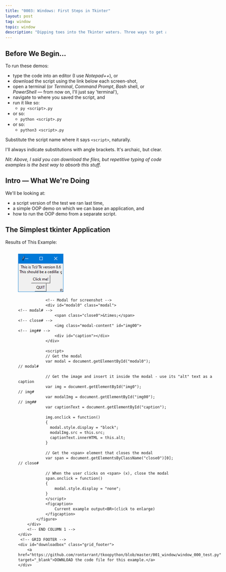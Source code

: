 ```yaml
---
title: "0003: Windows: First Steps in Tkinter"
layout: post
tag: window
topic: window
description: "Dipping toes into the Tkinter waters. Three ways to get a tkinter Window onscreen."
---
```


## Before We Begin...

To run these demos:

- type the code into an editor (I use *Notepad++*), or
- download the script using the link below each screen-shot,
- open a terminal (or *Terminal*, *Command Prompt*, *Bash* shell, or *PowerShell* — from now on, I'll just say 'terminal'),
- navigate to where you saved the script, and
- run it like so:
	- `py <script>.py`
- or so:
	- `python <script>.py`
- or so:
	- `python3 <script>.py`

Substitute the script name where it says `<script>`, naturally.

I'll always indicate substitutions with angle brackets. It's archaic, but clear. 

*Nit: Above, I said you can download the files, but repetitive typing of code examples is the best way to absorb this stuff.*

## Intro — What We're Doing

We'll be looking at:

- a script version of the test we ran last time,
- a simple OOP demo on which we can base an application, and
- how to run the OOP demo from a separate script.

## The Simplest tkinter Application

<!-- 0, 1, 2 -->
<!-- FIRST occurrence of application, terminal, and source code screenshots on a single page -->
<div>
	<!-- GRID HEADER -->
	<div class="grid_header">
		<p class="screenshot_grid_header_blurb">Results of This Example:</p>
	</div>
	<div class="columns">
		<!-- COLUMN 1 -->
		<div>
			<figure>
				<img id="img0" src="/images/screenshots/001_window/window_000_test.png" alt="Current example output">		<!-- img# -->
				
				<!-- Modal for screenshot -->
				<div id="modal0" class="modal">																<!-- modal# -->
					<span class="close0">&times;</span>														<!-- close# -->
					<img class="modal-content" id="img00">														<!-- img## -->
					<div id="caption"></div>
				</div>
				
				<script>
				// Get the modal
				var modal = document.getElementById("modal0");													// modal#
				
				// Get the image and insert it inside the modal - use its "alt" text as a caption
				var img = document.getElementById("img0");														// img#
				var modalImg = document.getElementById("img00");												// img##
				var captionText = document.getElementById("caption");
	
				img.onclick = function()
				{
				  modal.style.display = "block";
				  modalImg.src = this.src;
				  captionText.innerHTML = this.alt;
				}
				
				// Get the <span> element that closes the modal
				var span = document.getElementsByClassName("close0")[0];										// close#
				
				// When the user clicks on <span> (x), close the modal
				span.onclick = function()
				{ 
					modal.style.display = "none";
				}
				</script>
				<figcaption>
					Current example output<BR>(click to enlarge)
				</figcaption>
			</figure>
		</div>
		<!-- END COLUMN 1 -->
	</div>
	 <!-- GRID FOOTER -->
	<div id="downloadbox" class="grid_footer">
		<a href="https://github.com/rontarrant/tkoopython/blob/master/001_window/window_000_test.py" target="_blank">DOWNLOAD the code file for this example.</a>
	</div>
</div>
<BR>
<!-- end of snippet for FIRST (1st) occurrence of application, terminal and source code screenshots on a single page -->

As they say on TV, this is just a test. But it’s only two lines and—considering what it does—it's pretty impressive. Here it is:

```python
import tkinter
tkinter._test()
```

You'll recognize the results from the quick test we did in <a href="/2021/07/16/0002-python-font-installation.html" target="_blank">Post #002 — Python and Font Installation</a>. The difference is, this is how we get there using a script file.

### Breakdown

There isn’t much to breakdown, but there are two tidbits of information to take away from this:

- to use *tkinter* in a *Python* script, we have to import it, and
- it’s now obvious that `py -m` on the command line is the same as an `import` statement in a script. The difference is that, on the command line, importing tkinter like this automatically runs the test. In our script, we have to call it explicitly.

## A Minimal Window Demo

<!-- 3, 4, 5 -->
<!-- SECOND occurrence of application, terminal, and source code screenshots on a single page -->
<div>
	<!-- GRID HEADER -->
	<div class="grid_header">
		<p class="screenshot_grid_header_blurb">Results of This Example:</p>
	</div>
	<div class="columns">
		<!-- COLUMN 1 -->
		<div>
			<figure>
				<img id="img3" src="/images/screenshots/001_window/window_001_minimal.png" alt="Current example output">		<!-- img# -->
				
				<!-- Modal for screenshot -->
				<div id="modal3" class="modal">																<!-- modal# -->
					<span class="close3">&times;</span>														<!-- close# -->
					<img class="modal-content" id="img33">														<!-- img## -->
					<div id="caption"></div>
				</div>
				
				<script>
				// Get the modal
				var modal = document.getElementById("modal3");													// modal#
				
				// Get the image and insert it inside the modal - use its "alt" text as a caption
				var img = document.getElementById("img3");														// img#
				var modalImg = document.getElementById("img33");												// img##
				var captionText = document.getElementById("caption");
	
				img.onclick = function()
				{
				  modal.style.display = "block";
				  modalImg.src = this.src;
				  captionText.innerHTML = this.alt;
				}
				
				// Get the <span> element that closes the modal
				var span = document.getElementsByClassName("close3")[0];										// close#
				
				// When the user clicks on <span> (x), close the modal
				span.onclick = function()
				{ 
					modal.style.display = "none";
				}
				</script>
				<figcaption>
					Current example output<BR>(click to enlarge)
				</figcaption>
			</figure>
		</div>
		<!-- END COLUMN 1 -->
		
		<!-- COLUMN 2 -->
		<div>
			<figure>
				<img id="img4" src="/images/screenshots/001_window/window_001_minimal_term.png" alt="Current example terminal output"> 		<!-- img#, filename -->
	
				<!-- Modal for terminal shot -->
				<div id="modal4" class="modal">																			<!-- modal# -->
					<span class="close4">&times;</span>																	<!-- close# -->
					<img class="modal-content" id="img44">																	<!-- img## -->
					<div id="caption"></div>
				</div>
				
				<script>
				// Get the modal
				var modal = document.getElementById("modal4");																// modal#
				
				// Get the image and insert it inside the modal - use its "alt" text as a caption
				var img = document.getElementById("img4");																	// img#
				var modalImg = document.getElementById("img44");															// img##
				var captionText = document.getElementById("caption");
	
				img.onclick = function()
				{
				  modal.style.display = "block";
				  modalImg.src = this.src;
				  captionText.innerHTML = this.alt;
				}
				
				// Get the <span> element that closes the modal
				var span = document.getElementsByClassName("close4")[0];													// close#
				
				// When the user clicks on <span> (x), close the modal
				span.onclick = function()
				{ 
					modal.style.display = "none";
				}
				</script>
	
				<figcaption>
					Current example terminal output<BR>(click to enlarge)
				</figcaption>
			</figure>
		</div>
		<!-- END COLUMN 2 -->
	</div>
	 <!-- GRID FOOTER -->
	<div id="downloadbox" class="grid_footer">
		<a href="https://github.com/rontarrant/tkoopython/blob/master/001_window/window_004_size.py" target="_blank">DOWNLOAD the code file for this example.</a>
	</div>
</div>
<BR>
<!-- end of snippet for SECOND (2nd) occurrence of application, terminal and source code screenshots on a single page -->



It's possible to write a three-line script that opens a window, but it’s rather *unPythonic*, so let’s go with something a little more elaborate. Other than the quick test demo above, this is just about the least amount of code we can write to get an actual *tkinter* application while maintaining good coding practices. I did add one extra line (the `print()` statement) which we’ll discuss. Here’s the code:

```python
import tkinter

def main():
	print(f"__name__: = {__name__}")
	window = tkinter.Tk()
	window.mainloop()
	
if __name__ == "__main__":
	main()
```

### Breakdown

Again, we start by importing the *tkinter* library.

Skipping over that `print()` statement, the rest of `main()` declares and opens a window. I’ll get back to the `print()` statement in a second.

The window declaration does obscure what's going on, so here's the dope...

- `Tk()` is the window class which is part of the `tkinter` module,
- `tkinter.Tk()` is shorthand for calling `tkinter.Tk().__init__()` and that creates the window object, and
- the `window` then opens when we call `window.mainloop()`.

One other thing to note here. The way we imported tkinter means that every time we make a call to the tkinter library, we'll have to prefix the call with `tkinter.` (the name of the library followed by a dot) to avoid a `name <widget> not defined` error. In the next demo—and from then on—we'll change the way we import the library to avoid this situation.

#### That print() Statement

Let’s talk about in conjunction with the `if` statement at the bottom of the script...

Those few lines in the `if` statement check the script’s namespace. *Python* always gives an executing script the namespace `__main__`. As long as these lines appear at the end of an executed Python script, the `if` statement will always be `True` and `main()` will execute.

Now, let's look back at the `main()` function were the `print()` statement writes the namespace to the terminal. Take a look at the terminal's screen-shot above to see the results.

This only tells part of the namespace story, thought. To see exactly how namespaces work, we have to look at what happens when *Python* imports this script as a module...

## Importing The Previous Demo

<!-- 6, 7, 8 -->
<!-- THIRD occurrence of application, terminal, and source code screen-shots on a single page -->
<div>
	<!-- GRID HEADER -->
	<div class="grid_header">
		<p class="screenshot_grid_header_blurb">Results of This Example:</p>
	</div>
	<div class="columns">
		<!-- COLUMN 1 -->
		<div>
			<figure>
				<img id="img6" src="/images/screenshots/001_window/window_002_start_external.png" alt="Current example output">		<!-- img# -->
				
				<!-- Modal for screenshot -->
				<div id="modal6" class="modal">																<!-- modal# -->
					<span class="close6">&times;</span>														<!-- close# -->
					<img class="modal-content" id="img66">														<!-- img## -->
					<div id="caption"></div>
				</div>
				
				<script>
				// Get the modal
				var modal = document.getElementById("modal6");													// modal#
				
				// Get the image and insert it inside the modal - use its "alt" text as a caption
				var img = document.getElementById("img6");														// img#
				var modalImg = document.getElementById("img66");												// img##
				var captionText = document.getElementById("caption");
	
				img.onclick = function()
				{
				  modal.style.display = "block";
				  modalImg.src = this.src;
				  captionText.innerHTML = this.alt;
				}
				
				// Get the <span> element that closes the modal
				var span = document.getElementsByClassName("close6")[0];										// close#
				
				// When the user clicks on <span> (x), close the modal
				span.onclick = function()
				{ 
					modal.style.display = "none";
				}
				</script>
				<figcaption>
					Current example output<BR>(click to enlarge)
				</figcaption>
			</figure>
		</div>
		<!-- END COLUMN 1 -->
		
		<!-- COLUMN 2 -->
		<div>
			<figure>
				<img id="img7" src="/images/screenshots/001_window/window_002_start_external_term.png" alt="Current example terminal output"> 		<!-- img#, filename -->
	
				<!-- Modal for terminal shot -->
				<div id="modal7" class="modal">																			<!-- modal# -->
					<span class="close7">&times;</span>																	<!-- close# -->
					<img class="modal-content" id="img77">																	<!-- img## -->
					<div id="caption"></div>
				</div>
				
				<script>
				// Get the modal
				var modal = document.getElementById("modal7");																// modal#
				
				// Get the image and insert it inside the modal - use its "alt" text as a caption
				var img = document.getElementById("img7");																	// img#
				var modalImg = document.getElementById("img77");															// img##
				var captionText = document.getElementById("caption");
	
				img.onclick = function()
				{
				  modal.style.display = "block";
				  modalImg.src = this.src;
				  captionText.innerHTML = this.alt;
				}
				
				// Get the <span> element that closes the modal
				var span = document.getElementsByClassName("close7")[0];													// close#
				
				// When the user clicks on <span> (x), close the modal
				span.onclick = function()
				{ 
					modal.style.display = "none";
				}
				</script>
	
				<figcaption>
					Current example terminal output<BR>(click to enlarge)
				</figcaption>
			</figure>
		</div>
		<!-- END COLUMN 2 -->
	</div>
	 <!-- GRID FOOTER -->
	<div id="downloadbox" class="grid_footer">
		<a href="https://github.com/rontarrant/tkoopython/blob/master/001_window/window_002_start_external.py" target="_blank">DOWNLOAD the code file for this example.</a>
	</div>
</div>
<BR>
<!-- end of snippet for THIRD (3rd) occurrence of application, terminal and source code screenshots on a single page -->


The next script looks like this:

```python
import window_001_minimal

def main():
	window_001_minimal.main()

if __name__ == "__main__":
	main()
```

The `import` statement loads our previous script (note the absence of the `.py` suffix). It doesn’t mention the `tkinter` module because that's imported in the script we're importing here... `window_001_minimal.py`.

Also, `main()` doesn’t declare and open a window. For that, we reach into `window_001_minimal.py` and call *that* `main()` function instead. Let's save this script as `window_002_start_external.py`.

Running this demo, we find that the namespace printed to the terminal is different. It's now the same as the imported script’s file name... minus the `.py` extension. Compare this demo's terminal screen-shot to the previous one to see how they differ.

But notice this... we’re testing for the namespace in exactly the same way in both scripts.

## Script Namespace Awareness

Adding those two lines at the end of every script is a good habit to get into. *Python* takes care of namespace details so we don't have to.

## Conclusion

Next time, we’ll look at the `Frame` widget and peek into one of the back doors available when building GUI's with tkinter. Until then, keep your campfires burning and, as they say in some parts, don’t let the COVID get you.

<div class="blog-nav">
	<div style="float: left;">
		<a href="{{ site.baseurl }}/2021/08/13/0002-python-font-installation.html">Previous: Installing Python and Common Fonts</a>
	</div>
	<div style="float: right;">
		<a href="{{ site.baseurl }}/2021/08/27/0004-just-ooping-along.html">Next: Just OOPing Along</a>
	</div>
</div>

